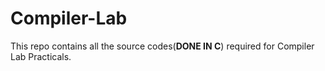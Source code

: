 # Compiler-Lab

This repo contains all the source codes(**DONE IN C**) required for Compiler Lab Practicals.
